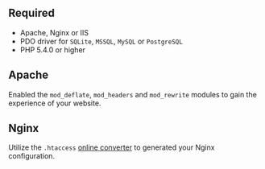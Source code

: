 Required
--------

* Apache, Nginx or IIS
* PDO driver for `SQLite`, `MSSQL`,  `MySQL` or `PostgreSQL`
* PHP 5.4.0 or higher


Apache
------

Enabled the `mod_deflate`, `mod_headers` and `mod_rewrite` modules to gain the experience of your website.


Nginx
-----

Utilize the `.htaccess` [online converter](https://winginx.com/en/htaccess) to generated your Nginx configuration.
